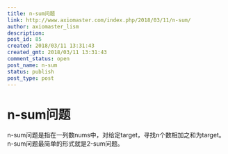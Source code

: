 ```yaml
---
title: n-sum问题
link: http://www.axiomaster.com/index.php/2018/03/11/n-sum/
author: axiomaster_lism
description: 
post_id: 85
created: 2018/03/11 13:31:43
created_gmt: 2018/03/11 13:31:43
comment_status: open
post_name: n-sum
status: publish
post_type: post
---
```


# n-sum问题

n-sum问题是指在一列数nums中，对给定target，寻找n个数相加之和为target。n-sum问题最简单的形式就是2-sum问题。